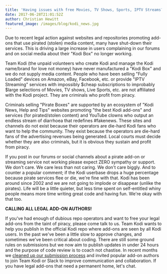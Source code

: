 ```yaml
---
title: 'Having issues with free Movies, TV Shows, Sports, IPTV Streams?'
date: 2017-06-28T21:01:52Z
author: Christian Hewitt
featured_image: /images/blog/kodi_news.jpg
---
```

Due to recent legal action against websites and repositories promoting add-ons that use pirated (stolen) media content, many have shut-down their services. This is driving a large increase in users complaining in our forums and on social media about their "Kodi Box" no longer working.

 Team Kodi (the unpaid volunteers who create Kodi and manage the Kodi name/brand for love not money) have never manufactured a "Kodi Box" and we do not supply media content. People who have been selling "Fully Loaded" devices on Amazon, eBay, Facebook, etc. or provide "IPTV Streaming" services with impossibly $cheap subscriptions to improbably $large selections of Movies, TV shows, Live Sports, etc. are not affiliated with the Kodi project. They are criminals who profit from piracy.

 Criminals selling "Pirate Boxes" are supported by an ecosystem of "Kodi News, Help and Tips" websites promoting "the best Kodi add-ons" and services (for pirated/stolen content) and YouTube clowns who output an endless stream of diarrhoea that redefines #fakenews. These sites and channels do not exist because their operators are die-hard Kodi fans who want to help the community. They exist because the operators are die-hard fans of the advertising revenues being generated. Local courts must decide whether they are also criminals, but it is obvious they sustain and profit from piracy.

 If you post in our forums or social channels about a pirate add-on or streaming service not working please expect ZERO sympathy or support. We don't care. We care less than not caring. We don't care biggly. And to counter a popular comment; if the Kodi userbase drops a huge percentage because pirate services flee or die, we're fine with that. Kodi has been around since 2002 and we are not going to implode or disappear (unlike the pirates). Life will be a little quieter, but less time spent on self-entitled whiny people means more time writing great code and having fun. We're okay with that too.

 **CALLING ALL LEGAL ADD-ON AUTHORS!**

 If you've had enough of dubious repo operators and want to free your legal add-ons from the taint of piracy, please come talk to us. Team Kodi wants to help you publish in the official Kodi repo where add-ons are seen by all Kodi users. In the past we've been a little slow to approve changes, and sometimes we've been critical about coding. There are still some ground rules on submissions but we now aim to publish updates in under 24 hours and the purpose of code review is to coach not chastise. In recent months we [cleaned up our submission process](https://kodi.wiki/view/Submitting_Add-ons) and invited popular add-on authors to join Team Kodi or Slack to improve communication and collaboration. If you have legal add-ons that need a permanent home, let's chat.

 